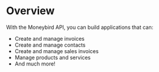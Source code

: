 # Overview

With the Moneybird API, you can build applications that can:

- Create and manage invoices
- Create and manage contacts
- Create and manage sales invoices
- Manage products and services
- And much more!
